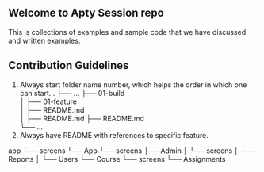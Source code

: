## Welcome to Apty Session repo

This is collections of examples and sample code that we have discussed and written examples. 

## Contribution Guidelines
1. Always start folder name number, which helps the order in which one can start. 
    .
    ├── ...
    ├── 01-build                
    │   ├── 01-feature        
    │       ├── README.md   
    │   ├── README.md 
    ├── README.md   
    └── ...
2. Always have README with references to specific feature. 

app
└── screens
    └── App
        └── screens
            ├── Admin
            │   └── screens
            │       ├── Reports
            │       └── Users
            └── Course
                └── screens
                    └── Assignments
